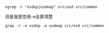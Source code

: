 ```
egrep -r "osdop|osdmap" src/osd src/common
```
但是我感觉用-e会更清楚
```
grep -r -e osdop -e osdmap src/osd src/common
```
